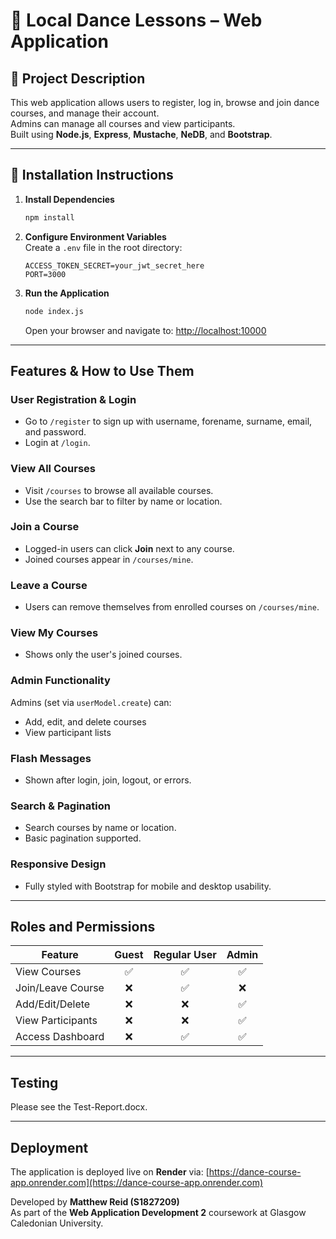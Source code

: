 # 💃 Local Dance Lessons – Web Application

## 📝 Project Description

This web application allows users to register, log in, browse and join dance courses, and manage their account.  
Admins can manage all courses and view participants.  
Built using **Node.js**, **Express**, **Mustache**, **NeDB**, and **Bootstrap**.

---

## 🔧 Installation Instructions

1. **Install Dependencies**
   ```bash
   npm install
   ```

2. **Configure Environment Variables**  
   Create a `.env` file in the root directory:
   ```
   ACCESS_TOKEN_SECRET=your_jwt_secret_here
   PORT=3000
   ```

3. **Run the Application**
   ```bash
   node index.js
   ```
   Open your browser and navigate to: [http://localhost:10000](http://localhost:10000)

---

## Features & How to Use Them

### User Registration & Login
- Go to `/register` to sign up with username, forename, surname, email, and password.
- Login at `/login`.

### View All Courses
- Visit `/courses` to browse all available courses.
- Use the search bar to filter by name or location.

### Join a Course
- Logged-in users can click **Join** next to any course.
- Joined courses appear in `/courses/mine`.

### Leave a Course
- Users can remove themselves from enrolled courses on `/courses/mine`.

### View My Courses
- Shows only the user's joined courses.

### Admin Functionality
Admins (set via `userModel.create`) can:
- Add, edit, and delete courses
- View participant lists

### Flash Messages
- Shown after login, join, logout, or errors.

### Search & Pagination
- Search courses by name or location.
- Basic pagination supported.

### Responsive Design
- Fully styled with Bootstrap for mobile and desktop usability.

---

## Roles and Permissions

| Feature              | Guest | Regular User | Admin |
|----------------------|:-----:|:------------:|:-----:|
| View Courses         | ✅    | ✅           | ✅    |
| Join/Leave Course    | ❌    | ✅           | ❌    |
| Add/Edit/Delete      | ❌    | ❌           | ✅    |
| View Participants    | ❌    | ❌           | ✅    |
| Access Dashboard     | ❌    | ✅           | ✅    |

---

## Testing

Please see the Test-Report.docx.

---

## Deployment

The application is deployed live on **Render** via: [https://dance-course-app.onrender.com](https://dance-course-app.onrender.com)

Developed by **Matthew Reid (S1827209)**  
As part of the **Web Application Development 2** coursework at Glasgow Caledonian University.
